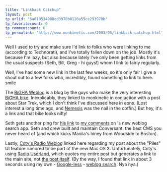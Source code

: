 ```yaml
---
title: "Linkback Catchup"
layout: post
tp_urlid: "6a010534988cd3970b0120a55ce293970b"
tp_favoritecount: 0
tp_commentcount: 0
tp_permalink: "http://www.monkinetic.com/2003/05/linkback-catchup.html"
---
```

Well I used to try and make sure I&#39;d link to folks who were linking to me (according to Technorati), and I&#39;ve totally fallen down on the job. Mostly it&#39;s because I&#39;m lazy, but also because lately I&#39;ve only been getting links from the usual suspects (Seth, Bill, Greg - hi guys!) whom I link to fairly regularly.

Well, I&#39;ve had some new link in the last few weeks, so it&#39;s only fair I give a shout out to a few folks who, incredibly, found something to link to here. smile

The <a href="http://www.bigha.com/blog">BiGHA Weblog</a> is a blog by the guys who make the very interesting <a href="http://www.bigha.com/">BiGHA bike</a>. Inexplicably, they linked to monkinetic in conjuction with a post about Star Trek, which I don&#39;t think I&#39;ve discussed here in eons. (Lost interest a long time ago, and <a href="http://us.imdb.com/Title?0253754">Nemesis</a> was the nail in the coffin.) But hey, it&#39;s a link and that bike looks nifty!

Seth gets another ping for <a href="http://www.truerwords.net/index/2003/05/20#TW3105">his link</a> to <a href="http://www.redmonk.net/monkinetic/2003/05/21#item2133">my comments</a> on &#39;s new weblog search app. Seth and crew built and maintain Conversant, the best CMS you never heard of (and which kicks Manila&#39;s hiney from Woodside to Boston).

Lastly, <a href="http://radio.weblogs.com/0116000/">Coty&#39;s Radio Weblog</a> linked here regarding my post about the &quot;Piles&quot; UI feature rumored to be part of the new Mac OS X. Unfortunately, Coty&#39;s using <a href="http://radio.userland.com">Radio Userland</a>, which quotes my entire post but generates a link to the main site, not <a href="http://www.redmonk.net/monkinetic/2003/04/17#item2054">the post itself</a>. (By the way, I found that link in about 3 seconds using my own - <a href="http://www.redmonk.net/monkinetic/2003/05/21#item2133">Google-less</a> - <a href="http://www.redmonk.net/monkinetic?body=piles">weblog search</a>. Nya nya.)
